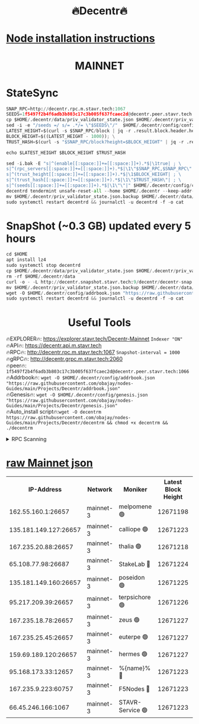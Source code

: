<h1 align="center"> 🔥Decentr🔥</h1>

[Node installation instructions](https://github.com/obajay/nodes-Guides/tree/main/Projects/Decentr)
=
<h1 align="center"> MAINNET</h1>

# StateSync
```python
SNAP_RPC=http://decentr.rpc.m.stavr.tech:1067
SEEDS=1f5497f2b4f6adb3b803c17c3b005f637fcaec2d@decentr.peer.stavr.tech:1066
cp $HOME/.decentr/data/priv_validator_state.json $HOME/.decentr/priv_validator_state.json.backup
sed -i -e "/seeds =/ s/= .*/= \"$SEEDS\"/"  $HOME/.decentr/config/config.toml
LATEST_HEIGHT=$(curl -s $SNAP_RPC/block | jq -r .result.block.header.height); \
BLOCK_HEIGHT=$((LATEST_HEIGHT - 1000)); \
TRUST_HASH=$(curl -s "$SNAP_RPC/block?height=$BLOCK_HEIGHT" | jq -r .result.block_id.hash)

echo $LATEST_HEIGHT $BLOCK_HEIGHT $TRUST_HASH

sed -i.bak -E "s|^(enable[[:space:]]+=[[:space:]]+).*$|\1true| ; \
s|^(rpc_servers[[:space:]]+=[[:space:]]+).*$|\1\"$SNAP_RPC,$SNAP_RPC\"| ; \
s|^(trust_height[[:space:]]+=[[:space:]]+).*$|\1$BLOCK_HEIGHT| ; \
s|^(trust_hash[[:space:]]+=[[:space:]]+).*$|\1\"$TRUST_HASH\"| ; \
s|^(seeds[[:space:]]+=[[:space:]]+).*$|\1\"\"|" $HOME/.decentr/config/config.toml
decentrd tendermint unsafe-reset-all --home $HOME/.decentr --keep-addr-book
mv $HOME/.decentr/priv_validator_state.json.backup $HOME/.decentr/data/priv_validator_state.json
sudo systemctl restart decentrd && journalctl -u decentrd -f -o cat
```
# SnapShot (~0.3 GB) updated every 5 hours
```python
cd $HOME
apt install lz4
sudo systemctl stop decentrd
cp $HOME/.decentr/data/priv_validator_state.json $HOME/.decentr/priv_validator_state.json.backup
rm -rf $HOME/.decentr/data
curl -o - -L http://decentr.snapshot.stavr.tech:9/decentr/decentr-snap.tar.lz4 | lz4 -c -d - | tar -x -C $HOME/.decentr --strip-components 2
mv $HOME/.decentr/priv_validator_state.json.backup $HOME/.decentr/data/priv_validator_state.json
wget -O $HOME/.decentr/config/addrbook.json "https://raw.githubusercontent.com/obajay/nodes-Guides/main/Projects/Decentr/addrbook.json"
sudo systemctl restart decentrd && journalctl -u decentrd -f -o cat
```

 <h1 align="center"> Useful Tools</h1>

🔥EXPLORER🔥:     https://explorer.stavr.tech/Decentr-Mainnet        `Indexer "ON"` \
🔥API🔥:          https://decentr.api.m.stavr.tech \
🔥RPC🔥:          http://decentr.rpc.m.stavr.tech:1067              `Snapshot-interval = 1000` \
🔥gRPC🔥:         http://decentr.grpc.m.stavr.tech:2060 \
🔥peer🔥:         `1f5497f2b4f6adb3b803c17c3b005f637fcaec2d@decentr.peer.stavr.tech:1066` \
🔥Addrbook🔥:  `wget -O $HOME/.decentr/config/addrbook.json "https://raw.githubusercontent.com/obajay/nodes-Guides/main/Projects/Decentr/addrbook.json"` \
🔥Genesis🔥:  `wget -O $HOME/.decentr/config/genesis.json "https://raw.githubusercontent.com/obajay/nodes-Guides/main/Projects/Decentr/genesis.json"` \
🔥Auto_install script🔥:`wget -O decentrm https://raw.githubusercontent.com/obajay/nodes-Guides/main/Projects/Decentr/decentrm && chmod +x decentrm && ./decentrm`

<details>
<summary>RPC Scanning</summary>

<h2 align="center"> We scan nodes in real time every 4 hours. And we provide the final result of RPC endpoints.
We cannot influence the operation of these nodes in any way. </h2>


```python
If Voting Power is higher than 0 --> then the Node is a validator of the network and may be subject to attack and be a potential threat to the chain.
```
```python
We marked such validators with a red symbol
```

</details>

[raw Mainnet json](https://rpc-check.decentrm.stavr.tech/decentrm/rpc-decentrm-result.json)
=



<table><tr><th>IP-Address</th><th>Network</th><th>Moniker</th><th>Latest Block Height</th><th>Earliest Block Height</th><th>Catching Up</th><th>Tx Index</th><th>Voting Power</th><th>Scan Time</th></tr><tr><td>162.55.160.1:26657</td><td>mainnet-3</td><td>melpomene 🟢</td><td>12671198</td><td>1688950</td><td>False</td><td>on</td><td>0</td><td>2024-01-31T02:34:11.638130670UTC</td></tr><tr><td>135.181.149.127:26657</td><td>mainnet-3</td><td>calliope 🟢</td><td>12671223</td><td>1688950</td><td>False</td><td>on</td><td>0</td><td>2024-01-31T02:34:14.146680207UTC</td></tr><tr><td>167.235.20.88:26657</td><td>mainnet-3</td><td>thalia 🟢</td><td>12671218</td><td>1688950</td><td>False</td><td>on</td><td>0</td><td>2024-01-31T02:34:20.115988943UTC</td></tr><tr><td>65.108.77.98:26687</td><td>mainnet-3</td><td>StakeLab 🔴</td><td>12671224</td><td>1688950</td><td>False</td><td>on</td><td>5625750</td><td>2024-01-31T02:34:20.432688257UTC</td></tr><tr><td>135.181.149.160:26657</td><td>mainnet-3</td><td>poseidon 🟢</td><td>12671225</td><td>1688950</td><td>False</td><td>on</td><td>0</td><td>2024-01-31T02:34:25.169633260UTC</td></tr><tr><td>95.217.209.39:26657</td><td>mainnet-3</td><td>terpsichore 🟢</td><td>12671226</td><td>1688950</td><td>False</td><td>on</td><td>0</td><td>2024-01-31T02:34:32.119241427UTC</td></tr><tr><td>167.235.18.78:26657</td><td>mainnet-3</td><td>zeus 🟢</td><td>12671227</td><td>1688950</td><td>False</td><td>on</td><td>0</td><td>2024-01-31T02:34:36.810932412UTC</td></tr><tr><td>167.235.25.45:26657</td><td>mainnet-3</td><td>euterpe 🟢</td><td>12671227</td><td>1688950</td><td>False</td><td>on</td><td>0</td><td>2024-01-31T02:34:37.163274620UTC</td></tr><tr><td>159.69.189.120:26657</td><td>mainnet-3</td><td>hermes 🟢</td><td>12671227</td><td>1688950</td><td>False</td><td>on</td><td>0</td><td>2024-01-31T02:34:39.457703376UTC</td></tr><tr><td>95.168.173.33:12657</td><td>mainnet-3</td><td>%{name}% 🔴</td><td>12671223</td><td>8964001</td><td>False</td><td>on</td><td>4262817</td><td>2024-01-31T02:34:15.427315323UTC</td></tr><tr><td>167.235.9.223:60757</td><td>mainnet-3</td><td>F5Nodes 🔴</td><td>12671223</td><td>12380001</td><td>False</td><td>off</td><td>562</td><td>2024-01-31T02:34:15.735108360UTC</td></tr><tr><td>66.45.246.166:1067</td><td>mainnet-3</td><td>STAVR-Service 🟢</td><td>12671223</td><td>12647001</td><td>False</td><td>on</td><td>0</td><td>2024-01-31T02:34:14.806356794UTC</td></tr></table>